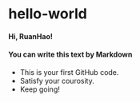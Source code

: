 # hello-world

#### Hi, RuanHao!
#### You can write this text by Markdown
- This is your first GitHub code.
- Satisfy your courosity.
- Keep going!

